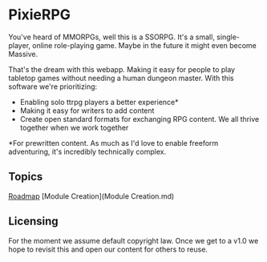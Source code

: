 # PixieRPG

You've heard of MMORPGs, well this is a SSORPG. It's a small, single-player, online role-playing game.
Maybe in the future it might even become Massive.

That's the dream with this webapp. Making it easy for people to play tabletop games without needing a human dungeon master.
With this software we're prioritizing:
 - Enabling solo ttrpg players a better experience*
 - Making it easy for writers to add content
 - Create open standard formats for exchanging RPG content. We all thrive together when we work together

<super>*</super>For prewritten content. As much as I'd love to enable freeform adventuring, it's incredibly technically complex.

## Topics
[Roadmap](Roadmap.md)
[Module Creation](Module Creation.md)

## Licensing
For the moment we assume default copyright law. Once we get to a v1.0 we hope to revisit this and open our content for others to reuse.
